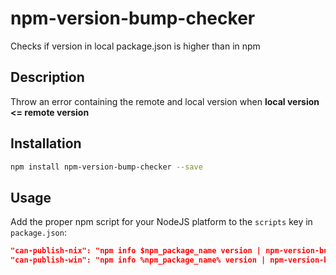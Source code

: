 # npm-version-bump-checker
Checks if version in local package.json is higher than in npm

## Description

Throw an error containing the remote and local version when **local version <= remote version**

## Installation

  ```bash
  npm install npm-version-bump-checker --save
  ```

## Usage
Add the proper npm script for your NodeJS platform to the `scripts` key in `package.json`:
```json
"can-publish-nix": "npm info $npm_package_name version | npm-version-bump-checker"
"can-publish-win": "npm info %npm_package_name% version | npm-version-bump-checker"
```
